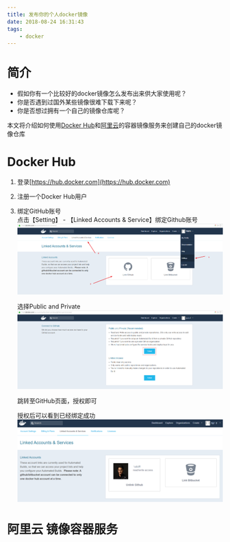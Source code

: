 ```yaml
---
title: 发布你的个人docker镜像
date: 2018-08-24 16:31:43
tags:
    - docker
---
```


# 简介

 - 假如你有一个比较好的docker镜像怎么发布出来供大家使用呢？  
 - 你是否遇到过国外某些镜像很难下载下来呢？  
 - 你是否想过拥有一个自己的镜像仓库呢？

本文将介绍如何使用[Docker Hub](https://hub.docker.com/)和[阿里云](https://www.aliyun.com/)的容器镜像服务来创建自己的docker镜像仓库

<!-- more -->

# Docker Hub
 1. 登录[https://hub.docker.com](https://hub.docker.com)
 2. 注册一个Docker Hub用户
 3. 绑定GitHub账号  
    点击【Setting】 - 【Linked Accounts & Service】绑定Github账号
    ![docker-hub-01](./publish-your-image/docker-hub-01.png)

    选择Public and Private
    ![docker-hub-02](./publish-your-image/docker-hub-02.png)

    跳转至GitHub页面，授权即可

    授权后可以看到已经绑定成功
    ![docker-hub-03](./publish-your-image/docker-hub-03.png)



# 阿里云 镜像容器服务